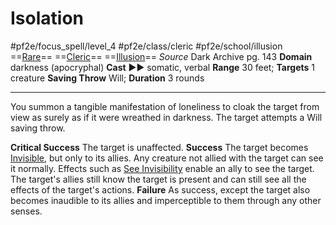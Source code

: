 # Isolation
#pf2e/focus_spell/level_4 #pf2e/class/cleric #pf2e/school/illusion 
==[Rare](Rare.md)== ==[Cleric](Cleric.md)== ==[Illusion](Illusion.md)==
*Source* Dark Archive pg. 143
**Domain** darkness (apocryphal)
**Cast** ►► somatic, verbal
**Range** 30 feet; **Targets** 1 creature
**Saving Throw** Will; **Duration** 3 rounds

---
You summon a tangible manifestation of loneliness to cloak the target from view as surely as if it were wreathed in darkness. The target attempts a Will saving throw.

**Critical Success** The target is unaffected.
**Success** The target becomes [Invisible](Invisible.md), but only to its allies. Any creature not allied with the target can see it normally. Effects such as [See Invisibility](See%20Invisibility.md) enable an ally to see the target. The target's allies still know the target is present and can still see all the effects of the target's actions.
**Failure** As success, except the target also becomes inaudible to its allies and imperceptible to them through any other senses.